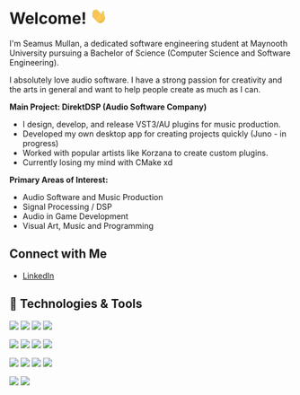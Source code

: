 <!-- [![Header](https://raw.githubusercontent.com/SeamusMullan/SeamusMullan/master/readme_header.png "Header")](https://) -->

# Welcome! <img src="https://github.com/SeamusMullan/SeamusMullan/blob/main/wave.gif?raw=true" width="30px">

I'm Seamus Mullan, a dedicated software engineering student at Maynooth University pursuing a Bachelor of Science (Computer Science and Software Engineering).

I absolutely love audio software. I have a strong passion for creativity and the arts in general and want to help people create as much as I can.

**Main Project: DirektDSP (Audio Software Company)**
  - I design, develop, and release VST3/AU plugins for music production.
  - Developed my own desktop app for creating projects quickly (Juno - in progress)
  - Worked with popular artists like Korzana to create custom plugins.
  - Currently losing my mind with CMake xd

**Primary Areas of Interest:**
  - Audio Software and Music Production
  - Signal Processing / DSP
  - Audio in Game Development
  - Visual Art, Music and Programming
  
## Connect with Me
- [LinkedIn](https://www.linkedin.com/in/seamusmullan/)

## 🔧 Technologies & Tools
![](https://img.shields.io/badge/Language-C++-informational?style=for-the-badge&color=2bbc8a)
![](https://img.shields.io/badge/Language-Python-informational?style=for-the-badge&color=2bbc8a)
![](https://img.shields.io/badge/Language-Java-informational?style=for-the-badge&color=2bbc8a)
![](https://img.shields.io/badge/Language-Javscript%2FTypeScript-informational?style=for-the-badge&color=2bbc8a)

![](https://img.shields.io/badge/Framework-JUCE-blueviolet?style=for-the-badge)
![](https://img.shields.io/badge/Skill-Figma-blueviolet?style=for-the-badge)
![](https://img.shields.io/badge/Skill-Photoshop-blueviolet?style=for-the-badge)
![](https://img.shields.io/badge/Skill-Blender-blueviolet?style=for-the-badge)


![](https://img.shields.io/badge/Tool-Git%20&%20GitHub-lightblue?style=for-the-badge)
![](https://img.shields.io/badge/Tool-Visual%20Studio%20Code-lightblue?style=for-the-badge)
![](https://img.shields.io/badge/Tool-CMake-lightblue?style=for-the-badge)
![](https://img.shields.io/badge/Tool-CI%2FCD-lightblue?style=for-the-badge)

![](https://img.shields.io/badge/DAW-Ableton-ffffff?style=for-the-badge)
![](https://img.shields.io/badge/DAW-FL_Studio-ffffff?style=for-the-badge)

